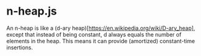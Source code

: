 n-heap.js
===

An n-heap is like a (d-ary heap)[https://en.wikipedia.org/wiki/D-ary_heap], except that instead of being constant, d always equals the number of elements in the heap. This means it can provide (amortized) constant-time insertions.
